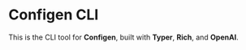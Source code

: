 # Configen CLI

This is the CLI tool for **Configen**, built with **Typer**, **Rich**, and **OpenAI**.
